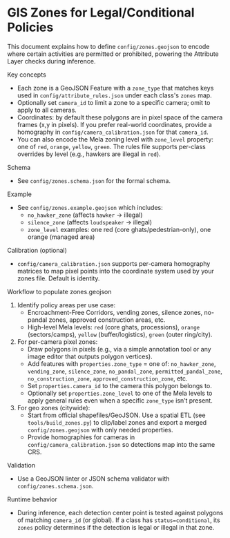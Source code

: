 # GIS Zones for Legal/Conditional Policies

This document explains how to define `config/zones.geojson` to encode where certain activities are permitted or prohibited, powering the Attribute Layer checks during inference.

Key concepts
- Each zone is a GeoJSON Feature with a `zone_type` that matches keys used in `config/attribute_rules.json` under each class's `zones` map.
- Optionally set `camera_id` to limit a zone to a specific camera; omit to apply to all cameras.
- Coordinates: by default these polygons are in pixel space of the camera frames (x,y in pixels). If you prefer real-world coordinates, provide a homography in `config/camera_calibration.json` for that `camera_id`.
- You can also encode the Mela zoning level with `zone_level` property: one of `red`, `orange`, `yellow`, `green`. The rules file supports per-class overrides by level (e.g., hawkers are illegal in `red`).

Schema
- See `config/zones.schema.json` for the formal schema.

Example
- See `config/zones.example.geojson` which includes:
  - `no_hawker_zone` (affects `hawker` → illegal)
  - `silence_zone` (affects `loudspeaker` → illegal)
   - `zone_level` examples: one red (core ghats/pedestrian-only), one orange (managed area)

Calibration (optional)
- `config/camera_calibration.json` supports per-camera homography matrices to map pixel points into the coordinate system used by your zones file. Default is identity.

Workflow to populate zones.geojson
1) Identify policy areas per use case:
   - Encroachment-Free Corridors, vending zones, silence zones, no-pandal zones, approved construction areas, etc.
   - High-level Mela levels: `red` (core ghats, processions), `orange` (sectors/camps), `yellow` (buffer/logistics), `green` (outer ring/city).
2) For per-camera pixel zones:
   - Draw polygons in pixels (e.g., via a simple annotation tool or any image editor that outputs polygon vertices).
   - Add features with `properties.zone_type` = one of: `no_hawker_zone`, `vending_zone`, `silence_zone`, `no_pandal_zone`, `permitted_pandal_zone`, `no_construction_zone`, `approved_construction_zone`, etc.
   - Set `properties.camera_id` to the camera this polygon belongs to.
   - Optionally set `properties.zone_level` to one of the Mela levels to apply general rules even when a specific `zone_type` isn’t present.
3) For geo zones (citywide):
   - Start from official shapefiles/GeoJSON. Use a spatial ETL (see `tools/build_zones.py`) to clip/label zones and export a merged `config/zones.geojson` with only needed properties.
   - Provide homographies for cameras in `config/camera_calibration.json` so detections map into the same CRS.

Validation
- Use a GeoJSON linter or JSON schema validator with `config/zones.schema.json`.

Runtime behavior
- During inference, each detection center point is tested against polygons of matching `camera_id` (or global). If a class has `status=conditional`, its `zones` policy determines if the detection is legal or illegal in that zone.

